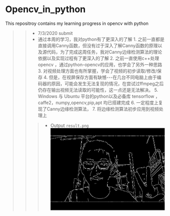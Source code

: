 # Opencv_in_python
This repositroy contains my learning progress in opencv with python
>> * 7/3/2020 submit
>> * 通过本周的学习，我对python有了更深入的了解
    1. 之前一直都是直接调用Canny函数，但没有过于深入了解Canny函数的原理以及源代码，为了完成这周任务，我对Canny边缘检测算法的理论依据以及实现过程有了更深入的了解
    2. 之前一直使用c++处理opencv ，通过python-opencv的应用，也学会了另外一种思路
    3. 对视频处理方面也有所掌握，学会了视频的初步读取/修改/保存
    4. 但是，在视屏保存方面有缺憾---在几台不同电脑上由于编码器的原因，可能会发生无法复现的情况，在尝试过ffmpeg之后仍存在输出视频无法读取的可能性，这一点还是无法解决。
    5.  Windows 与 Ubuntu 平台的python以及必备库 tensorflow ，caffe2，numpy,opencv,pip,apt 均已搭建完成
    6. 一定程度上复现了Canny边缘检测算法，
    7. 将边缘检测算法初步应用到视频处理上
>>> * Output 
        `result.png`
        ![image](https://github.com/michaelGuo1204/Opencv_in_python/blob/master/result.png)
